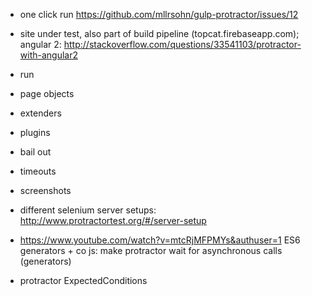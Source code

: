 * one click run https://github.com/mllrsohn/gulp-protractor/issues/12
* site under test, also part of build pipeline 
	(topcat.firebaseapp.com); angular 2: http://stackoverflow.com/questions/33541103/protractor-with-angular2
	
* run
* page objects
* extenders
* plugins
* bail out
* timeouts
* screenshots
* different selenium server setups: http://www.protractortest.org/#/server-setup
* https://www.youtube.com/watch?v=mtcRjMFPMYs&authuser=1 ES6 generators + co js: make protractor wait for asynchronous calls (generators)
* protractor ExpectedConditions
